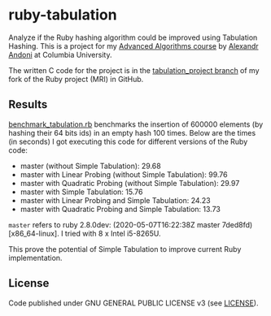 # ruby-tabulation

Analyze if the Ruby hashing algorithm could be improved using Tabulation Hashing.
This is a project for my [Advanced Algorithms course](http://www.cs.columbia.edu/~andoni/advancedS20/index.html) by [Alexandr Andoni](http://www.cs.columbia.edu/~andoni) at Columbia University.

The written C code for the project is in the [tabulation_project branch](https://github.com/Ana06/ruby/compare/master...Ana06:tabulation_project) of my fork of the Ruby project (MRI) in GitHub.


## Results

[benchmark_tabulation.rb](benchmark_tabulation.rb) benchmarks the insertion of 600000 elements (by hashing their 64 bits ids) in an empty hash 100 times.
Below are the times (in seconds) I got executing this code for different versions of the Ruby code:

- master (without Simple Tabulation): 29.68
- master with Linear Probing (without Simple Tabulation): 99.76
- master with Quadratic Probing (without Simple Tabulation): 29.97
- master with Simple Tabulation: 15.76
- master with Linear Probing and Simple Tabulation: 24.23
- master with Quadratic Probing and Simple Tabulation: 13.73

`master` refers to ruby 2.8.0dev:
(2020-05-07T16:22:38Z master 7ded8fd) [x86_64-linux].
I tried with 8 x Intel i5-8265U.

This prove the potential of Simple Tabulation to improve current Ruby implementation.


## License

Code published under GNU GENERAL PUBLIC LICENSE v3 (see [LICENSE](LICENSE)).

